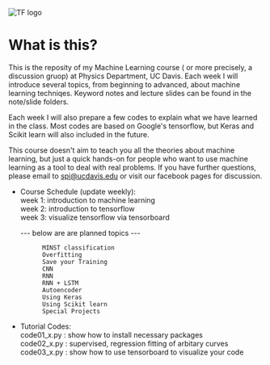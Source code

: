 ![TF logo](https://github.com/pipidog/MLclass/raw/master/notes/TF_logo_no_shadow_1.png)
# What is this?
This is the reposity of my Machine Learning course ( or more precisely, 
a discussion gruop) at Physics Department, UC Davis. Each 
week I will introduce several topics, from beginning to advanced, about 
machine learning techniqes. Keyword notes and lecture slides can be found 
in the note/slide folders.      

Each week I will also prepare a few codes to explain what we have learned 
in the class. Most codes are based on Google's tensorflow, but Keras 
and Scikit learn will also included in the future.      

This course doesn't aim to teach you all the theories about machine learning, 
but just a quick hands-on for people who want to use machine learning as a 
tool to deal with real problems. If you have further questions, please email
to spi@ucdavis.edu or visit our facebook pages for discussion.

* Course Schedule (update weekly):          
    week 1: introduction to machine learning          
    week 2: introduction to tensorflow          
    week 3: visualize tensorflow via tensorboard    
    
    --- below are are planned topics ---        
            
            MINST classification    
            Overfitting    
            Save your Training  
            CNN 
            RNN     
            RNN + LSTM  
            Autoencoder 
            Using Keras     
            Using Scikit learn      
            Special Projects        
                
* Tutorial Codes:   
    code01_x.py : show how to install necessary packages    
    code02_x.py : supervised, regression fitting of arbitary curves     
    code03_x.py : show how to use tensorboard to visualize your code    

